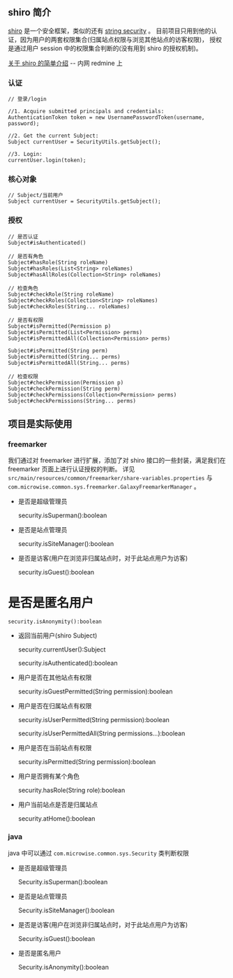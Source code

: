 ## shiro 简介

[shiro](http://shiro.apache.org/) 是一个安全框架，类似的还有 [string security](http://www.springsource.org/spring-security)
。 目前项目只用到他的认证，因为用户的两套权限集合(归属站点权限与浏览其他站点的访客权限)，
授权是通过用户 session 中的权限集合判断的(没有用到 shiro 的授权机制)。

[关于 shiro 的简单介绍](http://192.168.0.101:3000/boards/3/topics/170) -- 内网 redmine 上


### 认证

    // 登录/login

    //1. Acquire submitted principals and credentials:
    AuthenticationToken token = new UsernamePasswordToken(username, password);

    //2. Get the current Subject:
    Subject currentUser = SecurityUtils.getSubject();

    //3. Login:
    currentUser.login(token);

### 核心对象

    // Subject/当前用户
    Subject currentUser = SecurityUtils.getSubject();

### 授权

    // 是否认证
    Subject#isAuthenticated()

    // 是否有角色
    Subject#hasRole(String roleName)
    Subject#hasRoles(List<String> roleNames)
    Subject#hasAllRoles(Collection<String> roleNames)

    // 检查角色
    Subject#checkRole(String roleName)
    Subject#checkRoles(Collection<String> roleNames)
    Subject#checkRoles(String... roleNames)

    // 是否有权限
    Subject#isPermitted(Permission p)
    Subject#isPermitted(List<Permission> perms)
    Subject#isPermittedAll(Collection<Permission> perms)

    Subject#isPermitted(String perm)
    Subject#isPermitted(String... perms)
    Subject#isPermittedAll(String... perms)

    // 检查权限
    Subject#checkPermission(Permission p)
    Subject#checkPermission(String perm)
    Subject#checkPermissions(Collection<Permission> perms)
    Subject#checkPermissions(String... perms)

## 项目是实际使用

### freemarker

我们通过对 freemarker 进行扩展，添加了对 shiro 接口的一些封装，满足我们在 freemarker 页面上进行认证授权的判断。
详见 `src/main/resources/common/freemarker/share-variables.properties` 与
`com.microwise.common.sys.freemarker.GalaxyFreemarkerManager` 。

* 是否是超级管理员

    security.isSuperman():boolean

* 是否是站点管理员

    security.isSiteManager():boolean

* 是否是访客(用户在浏览非归属站点时，对于此站点用户为访客)

    security.isGuest():boolean

# 是否是匿名用户

    security.isAnonymity():boolean

* 返回当前用户(shiro Subject)

    security.currentUser():Subject

    security.isAuthenticated():boolean

* 用户是否在其他站点有权限

    security.isGuestPermitted(String permission):boolean

* 用户是否在归属站点有权限

    security.isUserPermitted(String permission):boolean

    security.isUserPermittedAll(String permissions...):boolean

* 用户是否在当前站点有权限

    security.isPermitted(String permission):boolean

* 用户是否拥有某个角色

    security.hasRole(String role):boolean

* 用户当前站点是否是归属站点

    security.atHome():boolean

### java

java 中可以通过 `com.microwise.common.sys.Security` 类判断权限

* 是否是超级管理员

    Security.isSuperman():boolean

* 是否是站点管理员

    Security.isSiteManager():boolean

* 是否是访客(用户在浏览非归属站点时，对于此站点用户为访客)

    Security.isGuest():boolean

* 是否是匿名用户

    Security.isAnonymity():boolean
